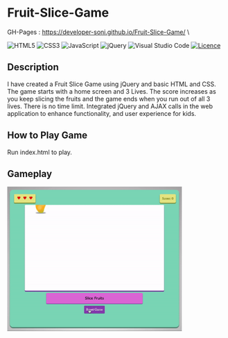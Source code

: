 # Fruit-Slice-Game

GH-Pages : https://developer-soni.github.io/Fruit-Slice-Game/ \

![HTML5](https://img.shields.io/badge/html5-%23E34F26.svg?style=for-the-badge&logo=html5&logoColor=white)
![CSS3](https://img.shields.io/badge/css3-%231572B6.svg?style=for-the-badge&logo=css3&logoColor=white)
![JavaScript](https://img.shields.io/badge/javascript-%23323330.svg?style=for-the-badge&logo=javascript&logoColor=%23F7DF1E)
![jQuery](https://img.shields.io/badge/jquery-%230769AD.svg?style=for-the-badge&logo=jquery&logoColor=white)
![Visual Studio Code](https://img.shields.io/badge/Visual%20Studio%20Code-0078d7.svg?style=for-the-badge&logo=visual-studio-code&logoColor=white)
[![Licence](https://img.shields.io/github/license/Ileriayo/markdown-badges?style=for-the-badge)](./LICENSE)

## Description
I have created a Fruit Slice Game using jQuery and basic HTML and CSS. The game starts with a home screen and 3 Lives. The score increases as you keep slicing the fruits and the game ends when you run out of all 3 lives. There is no time limit. Integrated jQuery and AJAX calls in the web application to enhance functionality, and user experience for kids.

## How to Play Game
Run index.html to play.

## Gameplay

<img src="game.gif" alt="Gameplay!" width="80%"/>

